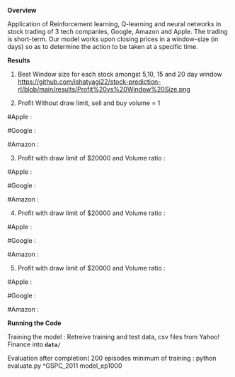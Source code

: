 **Overview**

Application of Reinforcement learning, Q-learning and neural networks in stock trading of 3 tech companies, Google, Amazon and Apple. The trading is short-term. Our model works upon closing prices in a window-size (in days) so as to determine the action to be taken at a specific time. 





**Results**

1. Best Window size for each stock amongst 5,10, 15 and 20 day window
https://github.com/ishatyagi22/stock-prediction-rl/blob/main/results/Profit%20vs%20Window%20Size.png




2. Profit Without draw limit, sell and buy volume = 1 

#Apple :

#Google :

#Amazon : 


3. Profit with draw limit of $20000 and Volume ratio : 

#Apple :

#Google :

#Amazon : 


4. Profit with draw limit of $20000 and Volume ratio : 

#Apple :

#Google :

#Amazon : 


5. Profit with draw limit of $20000 and Volume ratio : 

#Apple :

#Google :

#Amazon : 



**Running the Code**

Training the model : Retreive training and test data, csv files from  Yahoo! Finance into **`data/`**

Evaluation after completion( 200 episodes minimum of training : python evaluate.py ^GSPC_2011 model_ep1000




